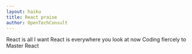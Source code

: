 ```yaml
---
layout: haiku
title: React praise
author: OpenTechConsult
---
```


React is all I want
React is everywhere you look at now
Coding fiercely to Master React
